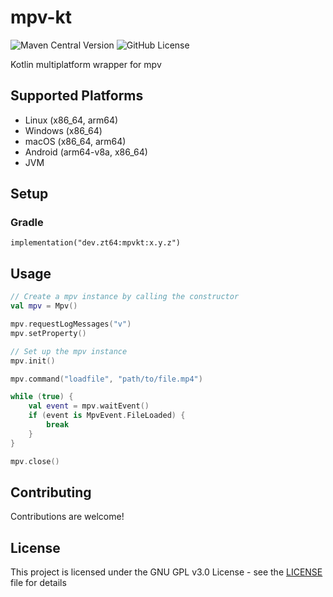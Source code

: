 # mpv-kt

![Maven Central Version](https://img.shields.io/maven-central/v/dev.zt64.mpvkt/mpvkt)
![GitHub License](https://img.shields.io/github/license/zt64/mpv-kt)

Kotlin multiplatform wrapper for mpv

## Supported Platforms

- Linux (x86_64, arm64)
- Windows (x86_64)
- macOS (x86_64, arm64)
- Android (arm64-v8a, x86_64)
- JVM

## Setup

### Gradle

```
implementation("dev.zt64:mpvkt:x.y.z")
```

## Usage

```kt
// Create a mpv instance by calling the constructor
val mpv = Mpv()

mpv.requestLogMessages("v")
mpv.setProperty()

// Set up the mpv instance
mpv.init()

mpv.command("loadfile", "path/to/file.mp4")

while (true) {
    val event = mpv.waitEvent()
    if (event is MpvEvent.FileLoaded) {
        break
    }
}

mpv.close()
```

## Contributing

Contributions are welcome!

## License

This project is licensed under the GNU GPL v3.0 License - see the [LICENSE](LICENSE) file for details
